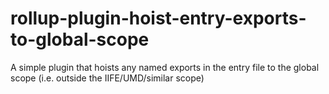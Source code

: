 # rollup-plugin-hoist-entry-exports-to-global-scope

A simple plugin that hoists any named exports in the entry file to the global scope (i.e. outside the IIFE/UMD/similar scope)
